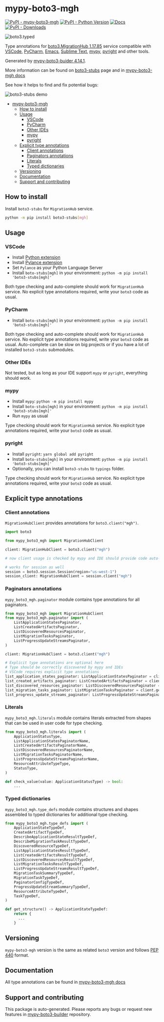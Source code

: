 # mypy-boto3-mgh<a id="mypy-boto3-mgh"></a>

[![PyPI - mypy-boto3-mgh](https://img.shields.io/pypi/v/mypy-boto3-mgh.svg?color=blue)](https://pypi.org/project/mypy-boto3-mgh)
[![PyPI - Python Version](https://img.shields.io/pypi/pyversions/mypy-boto3-mgh.svg?color=blue)](https://pypi.org/project/mypy-boto3-mgh)
[![Docs](https://img.shields.io/readthedocs/mypy-boto3-builder.svg?color=blue)](https://mypy-boto3-builder.readthedocs.io/)
[![PyPI - Downloads](https://img.shields.io/pypi/dw/mypy-boto3-mgh?color=blue)](https://pypistats.org/packages/mypy-boto3-mgh)

![boto3.typed](https://github.com/vemel/mypy_boto3_builder/raw/master/logo.png)

Type annotations for
[boto3.MigrationHub 1.17.85](https://boto3.amazonaws.com/v1/documentation/api/1.17.85/reference/services/mgh.html#MigrationHub)
service compatible with [VSCode](https://code.visualstudio.com/),
[PyCharm](https://www.jetbrains.com/pycharm/),
[Emacs](https://www.gnu.org/software/emacs/),
[Sublime Text](https://www.sublimetext.com/),
[mypy](https://github.com/python/mypy),
[pyright](https://github.com/microsoft/pyright) and other tools.

Generated by
[mypy-boto3-buider 4.14.1](https://github.com/vemel/mypy_boto3_builder).

More information can be found on
[boto3-stubs](https://pypi.org/project/boto3-stubs/) page and in
[mypy-boto3-mgh docs](https://vemel.github.io/boto3_stubs_docs/mypy_boto3_mgh/)

See how it helps to find and fix potential bugs:

![boto3-stubs demo](https://github.com/vemel/mypy_boto3_builder/raw/master/demo.gif)

- [mypy-boto3-mgh](#mypy-boto3-mgh)
  - [How to install](#how-to-install)
  - [Usage](#usage)
    - [VSCode](#vscode)
    - [PyCharm](#pycharm)
    - [Other IDEs](#other-ides)
    - [mypy](#mypy)
    - [pyright](#pyright)
  - [Explicit type annotations](#explicit-type-annotations)
    - [Client annotations](#client-annotations)
    - [Paginators annotations](#paginators-annotations)
    - [Literals](#literals)
    - [Typed dictionaries](#typed-dictionaries)
  - [Versioning](#versioning)
  - [Documentation](#documentation)
  - [Support and contributing](#support-and-contributing)

## How to install<a id="how-to-install"></a>

Install `boto3-stubs` for `MigrationHub` service.

```bash
python -m pip install boto3-stubs[mgh]
```

## Usage<a id="usage"></a>

### VSCode<a id="vscode"></a>

- Install
  [Python extension](https://marketplace.visualstudio.com/items?itemName=ms-python.python)
- Install
  [Pylance extension](https://marketplace.visualstudio.com/items?itemName=ms-python.vscode-pylance)
- Set `Pylance` as your Python Language Server
- Install `boto-stubs[mgh]` in your environment:
  `python -m pip install 'boto3-stubs[mgh]'`

Both type checking and auto-complete should work for `MigrationHub` service. No
explicit type annotations required, write your `boto3` code as usual.

### PyCharm<a id="pycharm"></a>

- Install `boto-stubs[mgh]` in your environment:
  `python -m pip install 'boto3-stubs[mgh]'`

Both type checking and auto-complete should work for `MigrationHub` service. No
explicit type annotations required, write your `boto3` code as usual.
Auto-complete can be slow on big projects or if you have a lot of installed
`boto3-stubs` submodules.

### Other IDEs<a id="other-ides"></a>

Not tested, but as long as your IDE support `mypy` or `pyright`, everything
should work.

### mypy<a id="mypy"></a>

- Install `mypy`: `python -m pip install mypy`
- Install `boto-stubs[mgh]` in your environment:
  `python -m pip install 'boto3-stubs[mgh]'`
- Run `mypy` as usual

Type checking should work for `MigrationHub` service. No explicit type
annotations required, write your `boto3` code as usual.

### pyright<a id="pyright"></a>

- Install `pyright`: `yarn global add pyright`
- Install `boto-stubs[mgh]` in your environment:
  `python -m pip install 'boto3-stubs[mgh]'`
- Optionally, you can install `boto3-stubs` to `typings` folder.

Type checking should work for `MigrationHub` service. No explicit type
annotations required, write your `boto3` code as usual.

## Explicit type annotations<a id="explicit-type-annotations"></a>

### Client annotations<a id="client-annotations"></a>

`MigrationHubClient` provides annotations for `boto3.client("mgh")`.

```python
import boto3

from mypy_boto3_mgh import MigrationHubClient

client: MigrationHubClient = boto3.client("mgh")

# now client usage is checked by mypy and IDE should provide code auto-complete

# works for session as well
session = boto3.session.Session(region="us-west-1")
session_client: MigrationHubClient = session.client("mgh")
```

### Paginators annotations<a id="paginators-annotations"></a>

`mypy_boto3_mgh.paginator` module contains type annotations for all paginators.

```python
from mypy_boto3_mgh import MigrationHubClient
from mypy_boto3_mgh.paginator import (
    ListApplicationStatesPaginator,
    ListCreatedArtifactsPaginator,
    ListDiscoveredResourcesPaginator,
    ListMigrationTasksPaginator,
    ListProgressUpdateStreamsPaginator,
)

client: MigrationHubClient = boto3.client("mgh")

# Explicit type annotations are optional here
# Type should be correctly discovered by mypy and IDEs
# VSCode requires explicit type annotations
list_application_states_paginator: ListApplicationStatesPaginator = client.get_paginator("list_application_states")
list_created_artifacts_paginator: ListCreatedArtifactsPaginator = client.get_paginator("list_created_artifacts")
list_discovered_resources_paginator: ListDiscoveredResourcesPaginator = client.get_paginator("list_discovered_resources")
list_migration_tasks_paginator: ListMigrationTasksPaginator = client.get_paginator("list_migration_tasks")
list_progress_update_streams_paginator: ListProgressUpdateStreamsPaginator = client.get_paginator("list_progress_update_streams")
```

### Literals<a id="literals"></a>

`mypy_boto3_mgh.literals` module contains literals extracted from shapes that
can be used in user code for type checking.

```python
from mypy_boto3_mgh.literals import (
    ApplicationStatusType,
    ListApplicationStatesPaginatorName,
    ListCreatedArtifactsPaginatorName,
    ListDiscoveredResourcesPaginatorName,
    ListMigrationTasksPaginatorName,
    ListProgressUpdateStreamsPaginatorName,
    ResourceAttributeTypeType,
    StatusType,
)

def check_value(value: ApplicationStatusType) -> bool:
    ...
```

### Typed dictionaries<a id="typed-dictionaries"></a>

`mypy_boto3_mgh.type_defs` module contains structures and shapes assembled to
typed dictionaries for additional type checking.

```python
from mypy_boto3_mgh.type_defs import (
    ApplicationStateTypeDef,
    CreatedArtifactTypeDef,
    DescribeApplicationStateResultTypeDef,
    DescribeMigrationTaskResultTypeDef,
    DiscoveredResourceTypeDef,
    ListApplicationStatesResultTypeDef,
    ListCreatedArtifactsResultTypeDef,
    ListDiscoveredResourcesResultTypeDef,
    ListMigrationTasksResultTypeDef,
    ListProgressUpdateStreamsResultTypeDef,
    MigrationTaskSummaryTypeDef,
    MigrationTaskTypeDef,
    PaginatorConfigTypeDef,
    ProgressUpdateStreamSummaryTypeDef,
    ResourceAttributeTypeDef,
    TaskTypeDef,
)

def get_structure() -> ApplicationStateTypeDef:
    return {
      ...
    }
```

## Versioning<a id="versioning"></a>

`mypy-boto3-mgh` version is the same as related `boto3` version and follows
[PEP 440](https://www.python.org/dev/peps/pep-0440/) format.

## Documentation<a id="documentation"></a>

All type annotations can be found in
[mypy-boto3-mgh docs](https://vemel.github.io/boto3_stubs_docs/mypy_boto3_mgh/)

## Support and contributing<a id="support-and-contributing"></a>

This package is auto-generated. Please reports any bugs or request new features
in [mypy-boto3-builder](https://github.com/vemel/mypy_boto3_builder/issues/)
repository.
